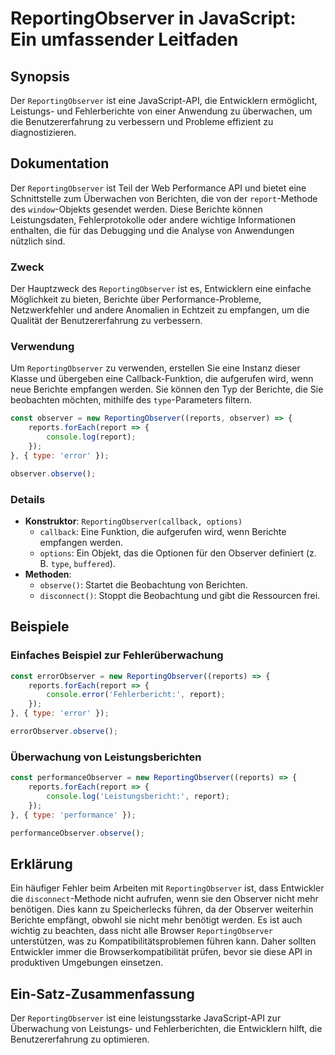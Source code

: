 <!--
Meta Description: # ReportingObserver in JavaScript: Ein umfassender Leitfaden ## Synopsis Der `ReportingObserver` ist eine JavaScript-API, die Entwicklern ermöglicht, ...
Meta Keywords: die, reportingobserver, der, und, eine
-->

# ReportingObserver in JavaScript: Ein umfassender Leitfaden

## Synopsis
Der `ReportingObserver` ist eine JavaScript-API, die Entwicklern ermöglicht, Leistungs- und Fehlerberichte von einer Anwendung zu überwachen, um die Benutzererfahrung zu verbessern und Probleme effizient zu diagnostizieren.

## Dokumentation
Der `ReportingObserver` ist Teil der Web Performance API und bietet eine Schnittstelle zum Überwachen von Berichten, die von der `report`-Methode des `window`-Objekts gesendet werden. Diese Berichte können Leistungsdaten, Fehlerprotokolle oder andere wichtige Informationen enthalten, die für das Debugging und die Analyse von Anwendungen nützlich sind.

### Zweck
Der Hauptzweck des `ReportingObserver` ist es, Entwicklern eine einfache Möglichkeit zu bieten, Berichte über Performance-Probleme, Netzwerkfehler und andere Anomalien in Echtzeit zu empfangen, um die Qualität der Benutzererfahrung zu verbessern.

### Verwendung
Um `ReportingObserver` zu verwenden, erstellen Sie eine Instanz dieser Klasse und übergeben eine Callback-Funktion, die aufgerufen wird, wenn neue Berichte empfangen werden. Sie können den Typ der Berichte, die Sie beobachten möchten, mithilfe des `type`-Parameters filtern.

```javascript
const observer = new ReportingObserver((reports, observer) => {
    reports.forEach(report => {
        console.log(report);
    });
}, { type: 'error' });

observer.observe();
```

### Details
- **Konstruktor**: `ReportingObserver(callback, options)`
  - `callback`: Eine Funktion, die aufgerufen wird, wenn Berichte empfangen werden.
  - `options`: Ein Objekt, das die Optionen für den Observer definiert (z. B. `type`, `buffered`).
- **Methoden**:
  - `observe()`: Startet die Beobachtung von Berichten.
  - `disconnect()`: Stoppt die Beobachtung und gibt die Ressourcen frei.

## Beispiele
### Einfaches Beispiel zur Fehlerüberwachung
```javascript
const errorObserver = new ReportingObserver((reports) => {
    reports.forEach(report => {
        console.error('Fehlerbericht:', report);
    });
}, { type: 'error' });

errorObserver.observe();
```

### Überwachung von Leistungsberichten
```javascript
const performanceObserver = new ReportingObserver((reports) => {
    reports.forEach(report => {
        console.log('Leistungsbericht:', report);
    });
}, { type: 'performance' });

performanceObserver.observe();
```

## Erklärung
Ein häufiger Fehler beim Arbeiten mit `ReportingObserver` ist, dass Entwickler die `disconnect`-Methode nicht aufrufen, wenn sie den Observer nicht mehr benötigen. Dies kann zu Speicherlecks führen, da der Observer weiterhin Berichte empfängt, obwohl sie nicht mehr benötigt werden. Es ist auch wichtig zu beachten, dass nicht alle Browser `ReportingObserver` unterstützen, was zu Kompatibilitätsproblemen führen kann. Daher sollten Entwickler immer die Browserkompatibilität prüfen, bevor sie diese API in produktiven Umgebungen einsetzen.

## Ein-Satz-Zusammenfassung
Der `ReportingObserver` ist eine leistungsstarke JavaScript-API zur Überwachung von Leistungs- und Fehlerberichten, die Entwicklern hilft, die Benutzererfahrung zu optimieren.
